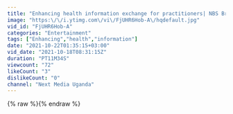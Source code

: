 ```yaml
---
title: "Enhancing health information exchange for practitioners| NBS Breakfast Meeting"
image: "https:\/\/i.ytimg.com\/vi\/FjUHR6Hob-A\/hqdefault.jpg"
vid_id: "FjUHR6Hob-A"
categories: "Entertainment"
tags: ["Enhancing","health","information"]
date: "2021-10-22T01:35:15+03:00"
vid_date: "2021-10-18T08:31:15Z"
duration: "PT11M34S"
viewcount: "72"
likeCount: "3"
dislikeCount: "0"
channel: "Next Media Uganda"
---
```

{% raw %}{% endraw %}

